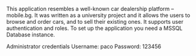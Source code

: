 This application resembles a well-known car dealership platform – mobile.bg. It was written as a university project and it allows the users to browse and order cars, and to sell their existing ones. It supports user authentication and roles. To set up the application you need a MSSQL Database instance.

Administrator credentials 
Username: paco
Password: 123456
